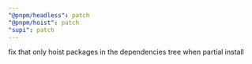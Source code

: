 ```yaml
---
"@pnpm/headless": patch
"@pnpm/hoist": patch
"supi": patch
---
```


fix that only hoist packages in the dependencies tree when partial install
